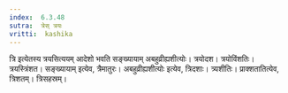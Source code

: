 ```yaml
---
index:  6.3.48
sutra:  त्रेस् त्रयः
vritti:  kashika 
---
```


त्रि इत्येतस्य त्रयसित्ययम् आदेशो भवति सङ्ख्यायाम् अबहुव्रीह्यशीत्योः। त्रयोदश। त्रयोविंशतिः। त्रयस्त्रिंशत। सङ्ख्यायाम् इत्येव, त्रैमातुरः। अबहुव्रीह्यशीत्योः इत्येव, त्रिदशाः। त्र्यशीतिः। प्राक्शतातित्येव, त्रिशतम्। त्रिसहस्रम्।

